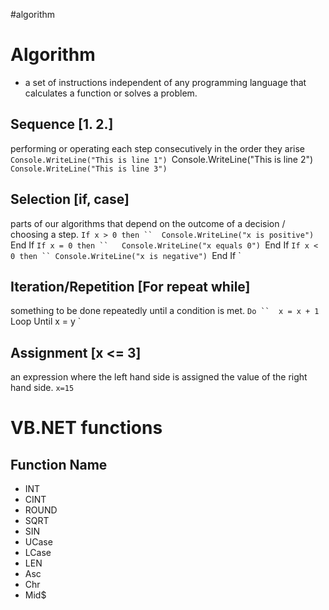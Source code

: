 #algorithm           

# Algorithm 
- a set of instructions independent of any programming language that calculates a function or solves a problem.

## Sequence [1. 2.]
performing or operating each step consecutively in the order they arise
`Console.WriteLine("This is line 1")
`Console.WriteLine("This is line 2")
`Console.WriteLine("This is line 3")`

## Selection [if, case]
 parts of our algorithms that depend on the outcome of a decision / choosing a step.
 `If x > 0 then
 ``  Console.WriteLine("x is positive")
`End If
`If x = 0 then
``   Console.WriteLine("x equals 0")
`End If
`If x < 0 then
  `` Console.WriteLine("x is negative")
`End If
`
## Iteration/Repetition [For repeat while]
something to be done repeatedly until a condition is met.
`Do
 ``  x = x + 1
`Loop Until x = y
`
## Assignment [x <= 3]
an expression where the left hand side is assigned the value of the right hand side.
`x=15`

# VB.NET <built-in> functions
## Function Name
- INT
- CINT
- ROUND
- SQRT
- SIN
- UCase
- LCase
- LEN
- Asc
- Chr
- Mid$